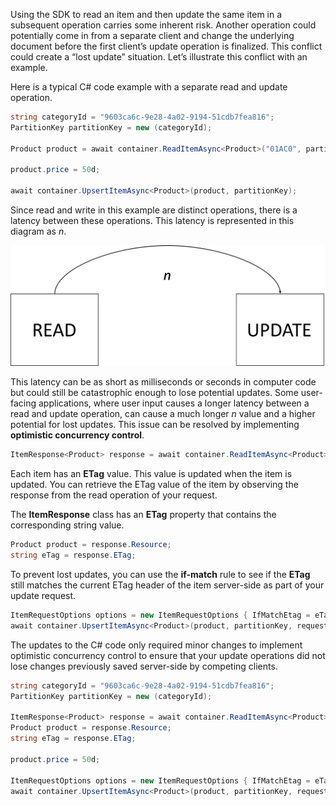Using the SDK to read an item and then update the same item in a subsequent operation carries some inherent risk. Another operation could potentially come in from a separate client and change the underlying document before the first client’s update operation is finalized. This conflict could create a “lost update” situation. Let’s illustrate this conflict with an example.

Here is a typical C# code example with a separate read and update operation.

```csharp
string categoryId = "9603ca6c-9e28-4a02-9194-51cdb7fea816";
PartitionKey partitionKey = new (categoryId);

Product product = await container.ReadItemAsync<Product>("01AC0", partitionKey);

product.price = 50d;

await container.UpsertItemAsync<Product>(product, partitionKey);
```

Since read and write in this example are distinct operations, there is a latency between these operations. This latency is represented in this diagram as *n*.

![N latency between read and update](../media/5-latency.png)

This latency can be as short as milliseconds or seconds in computer code but could still be catastrophic enough to lose potential updates. Some user-facing applications, where user input causes a longer latency between a read and update operation, can cause a much longer *n* value and a higher potential for lost updates. This issue can be resolved by implementing **optimistic concurrency control**.

```csharp
ItemResponse<Product> response = await container.ReadItemAsync<Product>("01AC0", partitionKey);
```

Each item has an **ETag** value. This value is updated when the item is updated. You can retrieve the ETag value of the item by observing the response from the read operation of your request.

The **ItemResponse** class has an **ETag** property that contains the corresponding string value.

```csharp
Product product = response.Resource;
string eTag = response.ETag;
```

To prevent lost updates, you can use the **if-match** rule to see if the **ETag** still matches the current ETag header of the item server-side as part of your update request.

```csharp
ItemRequestOptions options = new ItemRequestOptions { IfMatchEtag = eTag };
await container.UpsertItemAsync<Product>(product, partitionKey, requestOptions: options);
```

The updates to the C\# code only required minor changes to implement optimistic concurrency control to ensure that your update operations did not lose changes previously saved server-side by competing clients.

```csharp
string categoryId = "9603ca6c-9e28-4a02-9194-51cdb7fea816";
PartitionKey partitionKey = new (categoryId);

ItemResponse<Product> response = await container.ReadItemAsync<Product>("01AC0", partitionKey);
Product product = response.Resource;
string eTag = response.ETag;

product.price = 50d;

ItemRequestOptions options = new ItemRequestOptions { IfMatchEtag = eTag };
await container.UpsertItemAsync<Product>(product, partitionKey, requestOptions: options);
```
